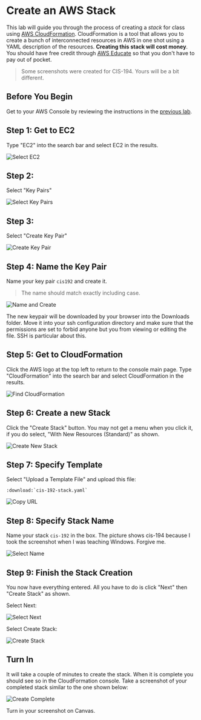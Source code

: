 # Create an AWS Stack

This lab will guide you through the process of creating a *stack* for class using [AWS CloudFormation](https://aws.amazon.com/cloudformation/). CloudFormation is a tool that allows you to create a bunch of interconnected resources in AWS in one shot using a YAML description of the resources. **Creating this stack will cost money**. You should have free credit through [AWS Educate](https://aws.amazon.com/education/awseducate/) so that you don't have to pay out of pocket. 

> Some screenshots were created for CIS-194. Yours will be a bit different.

## Before You Begin 

Get to your AWS Console by reviewing the instructions in the [previous lab](../aws-educate/login_to_aws.md).

## Step 1: Get to EC2

Type "EC2" into the search bar and select EC2 in the results. 

![Select EC2](select-ec2.png)

## Step 2: 

Select "Key Pairs" 

![Select Key Pairs](select-key-pairs.png)

## Step 3: 

Select "Create Key Pair" 

![Create Key Pair](create-keypair.png)

## Step 4: Name the Key Pair 

Name your key pair `cis192` and create it. 

> The name should match exactly including case. 

![Name and Create](cis192-keypair.png)

The new keypair will be downloaded by your browser into the Downloads folder. Move it into your ssh configuration directory and make sure that the permissions are set to forbid anyone but you from viewing or editing the file. SSH is particular about this. 

## Step 5: Get to CloudFormation 

Click the AWS logo at the top left to return to the console main page. Type "CloudFormation" into the search bar and select CloudFormation in the results. 

![Find CloudFormation](select-cloudformation.png)

## Step 6: Create a new Stack 

Click the "Create Stack" button. You may not get a menu when you click it, if you do select, "With New Resources (Standard)" as shown.

![Create New Stack](create-new-stack.png)

## Step 7: Specify Template 

Select "Upload a Template File" and upload this file: 

```eval_rst
:download:`cis-192-stack.yaml` 
```

![Copy URL](paste-s3-url.png)

## Step 8: Specify Stack Name

Name your stack `cis-192` in the box. The picture shows cis-194 because I took the screenshot when I was teaching Windows. Forgive me. 

![Select Name](specify-stack-name.png)

## Step 9: Finish the Stack Creation

You now have everything entered. All you have to do is click "Next" then "Create Stack" as shown. 

Select Next:

![Select Next](next.png)

Select Create Stack:

![Create Stack](create-stack.png)

## Turn In

It will take a couple of minutes to create the stack. When it is complete you should see so in the CloudFormation console. Take a screenshot of your completed stack similar to the one shown below: 

![Create Complete](create-complete.png)

Turn in your screenshot on Canvas.